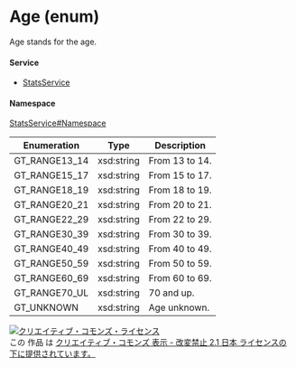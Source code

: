 

# Age (enum)

Age stands for the age.

#### Service

+ [StatsService](../../services/StatsService.md)

#### Namespace

[StatsService#Namespace](../../services/StatsService.md#namespace)

| Enumeration  |       Type       |          Description          |
| ------------ | ---------------- | ----------------------------- |
| GT_RANGE13_14 | xsd:string | From 13 to 14. |
| GT_RANGE15_17 | xsd:string | From 15 to 17. |
| GT_RANGE18_19 | xsd:string | From 18 to 19. |
| GT_RANGE20_21 | xsd:string | From 20 to 21. |
| GT_RANGE22_29 | xsd:string | From 22 to 29. |
| GT_RANGE30_39 | xsd:string | From 30 to 39. |
| GT_RANGE40_49 | xsd:string | From 40 to 49. |
| GT_RANGE50_59 | xsd:string | From 50 to 59. |
| GT_RANGE60_69 | xsd:string | From 60 to 69. |
| GT_RANGE70_UL | xsd:string | 70 and up. |
| GT_UNKNOWN | xsd:string | Age unknown. |

<a rel="license" href="http://creativecommons.org/licenses/by-nd/2.1/jp/"><img alt="クリエイティブ・コモンズ・ライセンス" style="border-width:0" src="https://i.creativecommons.org/l/by-nd/2.1/jp/88x31.png" /></a><br />この 作品 は <a rel="license" href="http://creativecommons.org/licenses/by-nd/2.1/jp/">クリエイティブ・コモンズ 表示 - 改変禁止 2.1 日本 ライセンスの下に提供されています。</a>
